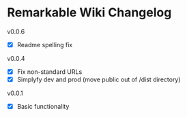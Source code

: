 # Remarkable Wiki Changelog

v0.0.6

 - [X] Readme spelling fix

v0.0.4

 - [X] Fix non-standard URLs 
 - [X] Simplyfy dev and prod (move public out of /dist directory)

v0.0.1

 - [X] Basic functionality